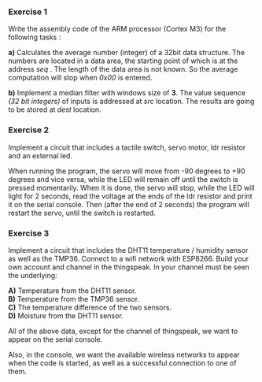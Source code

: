 
### Exercise 1
Write the assembly code of the ARM processor (Cortex M3) for the following tasks :

__a)__   Calculates the average number (integer) of a 32bit data structure. The numbers are located in a data area, the starting point of which is at the address _*seq*_ . The length of the data area is not known. So the average computation will stop when _*0x00*_ is entered.

__b)__  Implement a median filter with windows size of __3__. The value sequence _(32 bit integers)_ of inputs is addressed at _*src*_ location. The results are going to be stored at _*dest*_ location.

### Exercise 2
Implement a circuit that includes a tactile switch, servo motor, ldr resistor and an external led.  

When running the program, the servo will move from -90 degrees to +90 degrees and vice versa, while the LED will remain off until the switch is pressed momentarily. When it is done, the servo will stop, while the LED will light for 2 seconds, read the voltage at the ends of the ldr resistor and print it on the serial console. Then (after the end of 2 seconds) the program will restart the servo, until the switch is restarted.  


### Exercise 3
Implement a circuit that includes the DHT11 temperature / humidity sensor as well as the TMP36. Connect to a wifi network with ESP8266. Build your own account and channel in the thingspeak.
In your channel must be seen the underlying:

__A)__ Temperature from the DHT11 sensor.  
__B)__ Temperature from the TMP36 sensor.  
__C)__ The temperature difference of the two sensors.  
__D)__ Moisture from the DHT11 sensor.  

All of the above data, except for the channel of thingspeak, we want to appear on the serial console.

Also, in the console, we want the available wireless networks to appear when the code is started, as well as a successful connection to one of them.
